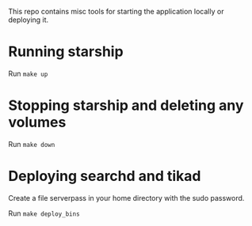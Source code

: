 This repo contains misc tools for starting the application locally or deploying it.

# Running starship
Run `make up`

# Stopping starship and deleting any volumes
Run `make down`

# Deploying searchd and tikad

Create a file serverpass in your home directory with the sudo password.

Run `make deploy_bins`